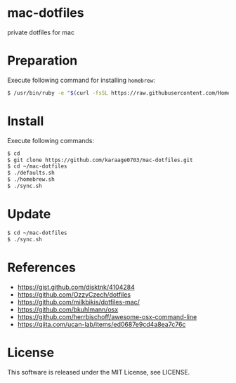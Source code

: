 # mac-dotfiles
private dotfiles for mac


# Preparation
Execute following command for installing `homebrew`:
```sh
$ /usr/bin/ruby -e "$(curl -fsSL https://raw.githubusercontent.com/Homebrew/install/master/install)"
```

# Install
Execute following commands:
```sh
$ cd
$ git clone https://github.com/karaage0703/mac-dotfiles.git
$ cd ~/mac-dotfiles
$ ./defaults.sh
$ ./homebrew.sh
$ ./sync.sh
```

# Update
```sh
$ cd ~/mac-dotfiles
$ ./sync.sh
```

# References
- https://gist.github.com/disktnk/4104284
- https://github.com/OzzyCzech/dotfiles
- https://github.com/milkbikis/dotfiles-mac/
- https://github.com/bkuhlmann/osx
- https://github.com/herrbischoff/awesome-osx-command-line
- https://qiita.com/ucan-lab/items/ed0687e9cd4a8ea7c76c

# License
This software is released under the MIT License, see LICENSE.
